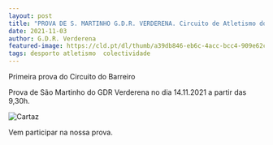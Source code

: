 ```yaml
---
layout: post
title: "PROVA DE S. MARTINHO G.D.R. VERDERENA. Circuito de Atletismo do Barreiro 2021-22"
date: 2021-11-03
author: G.D.R. Verderena
featured-image: https://cld.pt/dl/thumb/a39db846-eb6c-4acc-bcc4-909e62cb57f8/cartaz_Circuito_Atletismo_1prova_2021_2022.jpg?size=xl&crop=false&format=jpeg
tags: desporto atletismo  colectividade
---
```


<p>Primeira prova do Circuito do Barreiro

<p>Prova de São Martinho do GDR Verderena no dia 14.11.2021 a partir das 9,30h.

![Cartaz](https://cld.pt/dl/thumb/a39db846-eb6c-4acc-bcc4-909e62cb57f8/cartaz_Circuito_Atletismo_1prova_2021_2022.jpg?size=xl&crop=false&format=jpeg)

<p>Vem participar na nossa prova.
